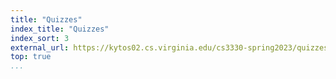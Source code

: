 ```yaml
---
title: "Quizzes"
index_title: "Quizzes"
index_sort: 3
external_url: https://kytos02.cs.virginia.edu/cs3330-spring2023/quizzes/
top: true
...
```

